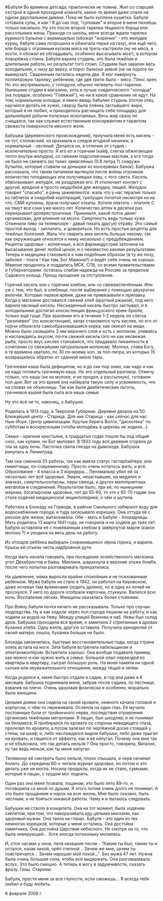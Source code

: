 #Бабуля
Во времена детсада, практически не помню. Жил со старшей сестрой в одной проходной комнате, какое-то время даже спали на одном двуспальном диване. Пока не было куплена кушетка. Бабуля готовила супы, и как ! Я до сих пор, "супоман" и второе в меня пихнёшь только насильно. Ну это после второй тарелки тёщиного борща или рассольника жены.
Приходя со школы, меня всегда ждала тарелка куриного бульона с вермишелью (обожал "жоринки" - это желудки куриц, бабуля сама потрошила и обжигала перья на газу), или ещё чего, или борща с огромным куском мяса на треть-кастрюли (ну не мяса, а кости, я обожал её обгладывать, особенно высасывать мозг), в котором поворёжка стояла.
Бабуля варила студень, это была тяжёлая и длительная работа, но результат того стоил. Студнем был завален весь холодильник, с низу до верху, и порог балкона зимой (не на пороге он вымерзал). Сваренным питались недели две. Я мог навернуть поллитровую тарелку, ребёнком, где две трети было - мясо. Плюс хрен. Но это экстремально, с голодухи, обычно четверть-пол-тарелки. Нынешние студни в магазине, хоть и лучше совдеповского "холодца" (на порядок, особенно "Говяжий"), но ни в какое сравнение не идут. На том, нормальном холодце, я имею ввиду бабулин студень (потом отец научился делать не хуже), сверху была плёнка застывшего жира, который я не любил, и приходилось расчищать себе площадку для дальнейшей добычи полезных ископаемых. Весь жир сразу не счищался, так как служил естественным консервантом и гарантом свежести поверхности мясного желе.

Бабушка (деревенского происхождения), приучила меня есть кисель - не тот, столовский, из крахмала и следов ягодной начинки, а нормальный - овсяный. Делался он, в отличие от студня - исключительно просто. Я его ел и горячим (кайф, слегка обжигающее тепло внутри желудка), со свежим подсолнечным маслом, а его тогда не было не свежего (из таких замасляных (0.8 литра ?) снаружи бутылок, которые ставили на донышки из консервных банок). Бабушка рассказала, что таким питанием вытянули после войны огромное количество голодающих или получивших язву, с того света. Кисель обволакивает желудок, не раздражая его. И отключает контакт с другой, вредной и просто неудобной для желудка, пищей. Желудок говорит "спасибо", и раны заживляются. жаль что у нас терапия только из таблеток и снадобий корпораций, гребущих лопатой несмотря ни на что. СМИ куплены, врачи получают откаты. Хотите платить - платите С на тянут все соки уже много лет. Количество аптек в десятки раз перекрывает доперестроечные. Прикиньте, какой поток денег организован, для влияния на мозги. Смертность ведь только хуже. Отменили пиво на телевизоре - давай пихать другую отраву. Это самый простой выход - заплатить, и довериться. Но есть простые рецепты для тяжёлых болезней.
Жаль что сварить мне кисель больше некому, так как окружающие относятся к нему несколько с предубеждением. Рецепты здоровья - копеечные, а вся фарминдустрия заточена на высасывание денег любой ценой, и с неизвестно какими результатами. Теперь и медицина становится к нам подобным образом (в ту же позу, заболел - плати ! Как там, Бог Мамона?) и ведёт себя очень не хорошо. Мамоне продались и поддались МСК, СПб, со всеми правительствами и Губернаторами. осталась слабая надежда на Россию за пределом Садового кольца. Прошу прощение за отступление.

Горячий кисель ели с горячим хлебом, или со свежеиспечённым. Или уж с тем, что был, в хлебнице, после выбирания с помощью двухрогих вилочек. Которые первое время, даже не привязывали к прилавку. Когда в магазине доставался свежий хлеб (круглый ржаной), под него варили овсяный кисель. Несъеденный кисель быстро застывал, и в холодильнике достигал консистенции французского крем-брюле, только ещё гуще. При хранении его в течение 1-2 недель он слегка "резиневел" (по консистенции), запах становился чуть кислее, но его от порчи оберегала самообразовавшаяся корка, как окисел на меди. Можно было сковырять 2 мм верхнего слоя и есть с молоком, упиваясь и наслаждаясь вкусом, почти свежий кисель (это ни как несвежая рыба, просто вкус кислее становился, что придавало пикантности в сочетании со свежайшим натуральным молоком). Молока, слава Богу, в те времена хватало, по 30 по-моему коп. за пол-литра, из которых 15 возвращались обратно от сданной мною тары.

Гречневая каша была дефицитом, но я до сих пор знаю, как надо и как не надо готовить гречневую кашу. Но это отдельный разговор. Отмечу только, что кашу (не на молоке, и не продел, а рассыпную), готовили пол-дня. Вот за это время она набирала такую силу и усвояемость, что на словах не объяснишь. Так как были диабетические льготы, гречневой кашей была сыта вся наша семья.

Ну это всё не то, наконец, о бабушке.

Родилась в 1913 году, в Тверской Губернии. Деревня дворов на 50. Ближайший центр - Старица. Для них Старица - как сейчас для нас Нью-Йорк. Центр цивилизации. Крутые берега Волги, "дискотека" по субботам и воскресеньям (чтобы молодёжь в церковь не ходила...).

Семья - крепкие крестьяне, в тридцатых годах пошли бы под общий снос, как кулаки, но Бог миловал. В 1933 году вся деревня сгорела до тла за одну ночь. Ласточка свила гнездо на дымоходе. Бабушка ринулась в Ленинград.

Там она сменила 33 работы, так как имела статус гастарбайтера, или лимитчицы, по-современному. Просто очень хотелось жить, и всё. Образование - 4 класса и 3 коридора... Ленэмальер убил ей за несколько лет всё здоровье. Эмали, незастывшие, на медалях и значках, смертельноопасны, пары свинца, и других малоприятных металлов и соединений. Результатом было, при её, по нынешним меркам, богатырском здоровье, лет до 55-60, то что к 65-70 годам она стала ходячей медицинской энциклопедией, о чём и шутила.

Работала в Блокаду на Горводе, в районе Смольного забирают воду для водоснабжения города, и туда засасывало корюшку. Она оттуда её с риском для жизни, вытаскивала. Обе - мать и Бабуля - блокадницы. Мать родилась 13 марта 1941 года, не говорила и не ходила до трёх лет. Бабуля оставляла её с пожёванным хлебом в завёрнутой марле (какое молоко ?) и уходила на весь день на работу.

Из отходов ребёнка выбирали сохранившиеся зёрна гороха, и варили.
Крысы ей отъели  часть надбровной дуги.

Когда мать начала говорить, при посещении хозяйственного магазина угол Декабристов и бывш. Маклина, шарахнула в верхние этажи бомба, после чего попытки разговаривать прекратились.

На удивление, мама выросла крайне спокойным и не психованным ребёнком. Мужа бабули не стало в 1942, он работал на Кировском, даже ночевал там временами (ходить далеко), но в одну из ночей не проснулся. У него по дороге отобрали карточки, стукнули. Валялся всю ночь. Воспаление лёгких. Женщины оказались более стойкими.

Про Войну бабуля почти ничего не рассказывала. Только про случаи людоедства. Ну и как ходили через пол-города пешком на работу, и как ходили за водой на Неву.
Между улицей Воинова и наб. Невы был склад дров. Бабушка проходила всё время, и заметила 2 спрятанные в дровах буханки хлеба. Одну взяла, другую оставила. Получила крендюлей от своей матери, пошла, буханки больше не было.

Блокада закончилась, быстрые восстановительные годы, когда страна опять встала на ноги. Зятя бабуля встретила кабельщиком и электромонтёром. Встретила хорошо. Она вообще подавала пример, как можно и как нужно жить в семье. Большой опыт переездов из квартиры в квартиру, сыграл большую роль. На моей памяти ни одной склоки или неуважительного отношения, между тёщей и зятем.

Когда родился я, меня быстро отдали в садик, в год или даже в 6 месяцев. Бабушка поднимала меня, забрав после садика, по лестнице, взвалив на плечо. Очень здоровая физически и особенно, морально была женщина.

Целыми днями она сидела на своей кровати, немного качала головой и корпусом, о чём-то переживала. Ослепла на один глаз. Её мучили постоянные боли от тройничного нерва, последствия отравления организма тяжёлыми металлами. Я пацан, был шкодлив, и не понимал ни бельмеса. Я пробирался по кровати со стороны невидящего глаза, пролезал по кровати, а потом залезал по чертёжной доске стоящей у стены, на шкаф, и, либо наслаждался видом бабушки, либо даже прыгал на кровать, и тащился от эффекта, как я её напугал. Почему она мне так и не объяснила, что так делать нельзя ? Она просто, говорила, Виталик, ну так ведь нельзя, как ты меня напугал.

Телевизор ей смотреть было нельзя, плохо слышала, и нерв начинал болеть. До середины 80-х читала журнал здоровье, но потом и это делать уже не могла. Носила продукты, когда их не стало, сумками, которые я пацан, с трудом мог поднять.

Один раз она меня позвала, поцаном, это было лето 89-го, и поговорила со мной по душам. Я этого потом очень долго не понимал. А это было прощанеие и нарок на всю жизнь. Мне было сказано, быть честным, и не бояться никакой работы. Чему я и пытаюсь следовать.

Бабушки не стаоло в концелета. Она на тот момент, была ходячим скелетом, при том, что наворачивала еду целыми мисками, как здоровый мужик. Она таяла на глазах.
Бабуля - это один из тех немногих корешков, которые у меня остались. Она достойна памятника. Она достойна Царствия небесного. Не смотря на то, что была неверующей... Хотя иногда потихоньку молилась.

И, стоя часами у окна, пела казацкие песни - "Каким ты был, таким ты и остался, казак лихой, орёл степной... Зачем же мне, зачем ты повстречался... Зачем нарушил мой покой...". Без мужа 47 лет. Нужна была очень большая сила, чтобы всё выдержать.
Она разговаривала вслух. Это было смешно. А теперь я могу в задумчивости, сказать фразу. Гены. Стареем.

Бабуля, прости меня за все глупости, если сможешь... Я всегда тебя любил и буду любить.

6 февраля 2009 г.